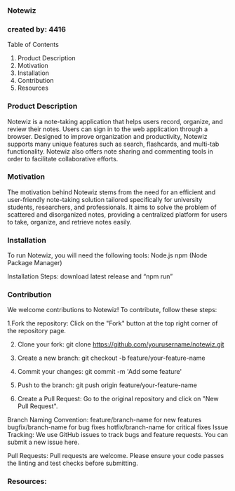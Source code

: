 ### Notewiz
### created by: 4416

Table of Contents
1. Product Description
2. Motivation
3. Installation
4. Contribution
5. Resources

### Product Description
Notewiz is a note-taking application that helps users record, organize, and review their notes. Users can sign in to the web application through a browser. Designed to improve organization and productivity, Notewiz supports many unique features such as search, flashcards, and multi-tab functionality. Notewiz also offers note sharing and commenting tools in order to facilitate collaborative efforts.

### Motivation
The motivation behind Notewiz stems from the need for an efficient and user-friendly note-taking solution tailored specifically for university students, researchers, and professionals. It aims to solve the problem of scattered and disorganized notes, providing a centralized platform for users to take, organize, and retrieve notes easily.


### Installation
To run Notewiz, you will need the following tools:
Node.js
npm (Node Package Manager)


Installation Steps:
download latest release and “npm run”


### Contribution
We welcome contributions to Notewiz! To contribute, follow these steps:

1.Fork the repository: Click on the "Fork" button at the top right corner of the repository page.

2. Clone your fork:
    git clone https://github.com/yourusername/notewiz.git

3. Create a new branch:
    git checkout -b feature/your-feature-name

4. Commit your changes:
    git commit -m 'Add some feature'

5. Push to the branch:
    git push origin feature/your-feature-name

6. Create a Pull Request: Go to the original repository and click on "New Pull Request".

Branch Naming Convention:
feature/branch-name for new features
bugfix/branch-name for bug fixes
hotfix/branch-name for critical fixes
Issue Tracking:
We use GitHub issues to track bugs and feature requests. You can submit a new issue here.

Pull Requests:
Pull requests are welcome. Please ensure your code passes the linting and test checks before submitting.

### Resources:

    